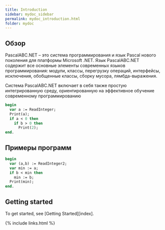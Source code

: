 ```yaml
---
title: Introduction
sidebar: mydoc_sidebar
permalink: mydoc_introduction.html
folder: mydoc
---
```


## Обзор

PascalABC.NET – это система программирования и язык Pascal нового поколения для платформы Microsoft .NET. Язык PascalABC.NET содержит все основные элементы современных языков программирования: модули, классы, перегрузку операций, интерфейсы, исключения, обобщенные классы, сборку мусора, лямбда-выражения. 

Система PascalABC.NET включает в себя также простую интегрированную среду, ориентированную на эффективное обучение современному программированию


```pascal
begin
  var a := ReadInteger;
  Print(a);
  if a < 0 then
    if b > 0 then 
      Print(2);
end.
```

## Примеры программ

```pascal
begin
  var (a,b) := ReadInteger2;
  var min := a;
  if b < min then
    min := b;
  Print(min);    
end.
```

## Getting started

To get started, see [Getting Started][index].

{% include links.html %}
